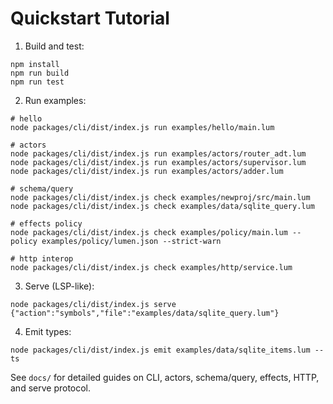 # Quickstart Tutorial

1) Build and test:
```
npm install
npm run build
npm run test
```

2) Run examples:
```
# hello
node packages/cli/dist/index.js run examples/hello/main.lum

# actors
node packages/cli/dist/index.js run examples/actors/router_adt.lum
node packages/cli/dist/index.js run examples/actors/supervisor.lum
node packages/cli/dist/index.js run examples/actors/adder.lum

# schema/query
node packages/cli/dist/index.js check examples/newproj/src/main.lum
node packages/cli/dist/index.js check examples/data/sqlite_query.lum

# effects policy
node packages/cli/dist/index.js check examples/policy/main.lum --policy examples/policy/lumen.json --strict-warn

# http interop
node packages/cli/dist/index.js check examples/http/service.lum
```

3) Serve (LSP-like):
```
node packages/cli/dist/index.js serve
{"action":"symbols","file":"examples/data/sqlite_query.lum"}
```

4) Emit types:
```
node packages/cli/dist/index.js emit examples/data/sqlite_items.lum --ts
```

See `docs/` for detailed guides on CLI, actors, schema/query, effects, HTTP, and serve protocol.